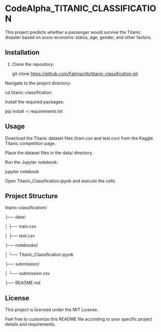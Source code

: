 # CodeAlpha_TITANIC_CLASSIFICATION
This project predicts whether a passenger would survive the Titanic disaster based on socio-economic status, age, gender, and other factors.

## Installation

1. Clone the repository:
   
   git clone https://github.com/Fatimachb/titanic-classification.git
   
Navigate to the project directory:

cd titanic-classification

Install the required packages:

pip install -r requirements.txt

## Usage

Download the Titanic dataset files (train.csv and test.csv) from the Kaggle Titanic competition page.

Place the dataset files in the data/ directory.

Run the Jupyter notebook:

jupyter notebook

Open Titanic_Classification.ipynb and execute the cells.

## Project Structure

titanic-classification/

├── data/

│   ├── train.csv

│   ├── test.csv

├── notebooks/

│   └── Titanic_Classification.ipynb

├── submission/

│   └── submission.csv

├── README.md

## License

This project is licensed under the MIT License.

Feel free to customize this README file according to your specific project details and requirements.


